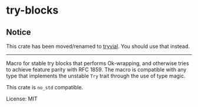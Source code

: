 # try-blocks

<!-- cargo-rdme start -->

## Notice

This crate has been moved/renamed to [tryvial](https://github.com/JoJoJet/tryvial).
You should use that instead.

---

Macro for stable try blocks that performs Ok-wrapping, and otherwise tries to
achieve feature parity with RFC 1859. The macro is compatible with any type
that implements the unstable `Try` trait through the use of type magic.

This crate is `no_std` compatible.

<!-- cargo-rdme end -->

License: MIT
